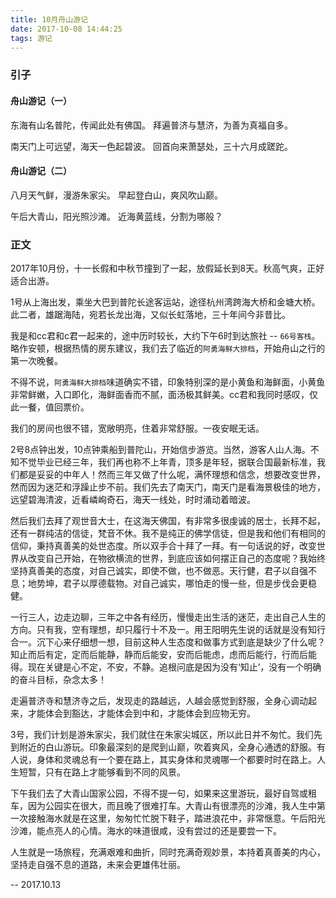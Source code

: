 ```yaml
---
title: 10月舟山游记
date: 2017-10-08 14:44:25
tags: 游记
---
```

### 引子

#### 舟山游记（一）

东海有山名普陀，传闻此处有佛国。
拜遍普济与慧济，为善为真福自多。

南天门上可远望，海天一色起碧波。
回首向来萧瑟处，三十六月成蹉跎。

#### 舟山游记（二）

八月天气鲜，漫游朱家尖。
早起登白山，爽风吹山巅。

午后大青山，阳光照沙滩。
近海黄蓝线，分割为哪般？

### 正文

2017年10月份，十一长假和中秋节撞到了一起，放假延长到8天。秋高气爽，正好适合出游。

1号从上海出发，乘坐大巴到普陀长途客运站，途径杭州湾跨海大桥和金塘大桥。此二者，雄踞海陆，宛若长龙出海，又似长虹落地，三十年间今非昔比。

我是和cc君和c君一起来的，途中历时较长，大约下午6时到达旅社 -- `66号客栈`。略作安顿，根据热情的房东建议，我们去了临近的`阿勇海鲜大排档`，开始舟山之行的第一次晚餐。

不得不说，`阿勇海鲜大排档`味道确实不错，印象特别深的是小黄鱼和海鲜面，小黄鱼非常鲜嫩，入口即化，海鲜面香而不腻，面汤极其鲜美。cc君和我同时感叹，仅此一餐，值回票价。

我们的房间也很不错，宽敞明亮，住着非常舒服。一夜安眠无话。

2号8点钟出发，10点钟乘船到普陀山，开始信步游览。当然，游客人山人海。不知不觉毕业已经三年，我们再也称不上年青，顶多是年轻，据联合国最新标准，我们都是妥妥的中年人！然而三年又做了什么呢，满怀理想和信念，想要改变世界，然而因为迷茫和浮躁止步不前。我们先去了南天门，南天门是看海景极佳的地方，远望碧海清波，近看嶙峋奇石，海天一线处，时时涌动着暗波。

然后我们去拜了观世音大士，在这海天佛国，有非常多很虔诚的居士，长拜不起，还有一群纯洁的信徒，梵音不休。我不是纯正的佛学信徒，但是我和他们有相同的信仰，秉持真善美的处世态度。所以双手合十拜了一拜。有一句话说的好，改变世界从改变自己开始，在物欲横流的世界，到底应该如何摆正自己的态度呢？我始终坚持真善美的态度，对自己诚实，即使不做，也不做恶。天行健，君子以自强不息；地势坤，君子以厚德载物。对自己诚实，哪怕走的慢一些，但是步伐会更稳健。

一行三人，边走边聊，三年之中各有经历，慢慢走出生活的迷茫，走出自己人生的方向。只有我，空有理想，却只履行十不及一。用王阳明先生说的话就是没有知行合一。沉下心来仔细想一想，目前这种人生态度和做事方式到底是缺少了什么呢？知止而后有定，定而后能静，静而后能安，安而后能虑，虑而后能行，行而后能得。现在关键是心不定，不安，不静。追根问底是因为没有‘知止’，没有一个明确的奋斗目标，杂念太多！

走遍普济寺和慧济寺之后，发现走的路越远，人越会感觉到舒服，全身心调动起来，才能体会到豁达，才能体会到中和，才能体会到应物无穷。

3号，我们计划是游朱家尖，我们就住在朱家尖城区，所以此日并不匆忙。我们先到附近的白山游玩。印象最深刻的是爬到山巅，吹着爽风，全身心通透的舒服。有人说，身体和灵魂总有一个要在路上，其实身体和灵魂哪一个都要时时在路上。人生短暂，只有在路上才能够看到不同的风景。

下午我们去了大青山国家公园，不得不提一句，如果来这里游玩，最好自驾或租车，因为公园实在很大，而且晚了很难打车。大青山有很漂亮的沙滩，我人生中第一次接触海水就是在这里，匆匆忙忙脱下鞋子，踏进浪花中，非常惬意。午后阳光沙滩，能点亮人的心情。海水的味道很咸，没有尝过的还是要尝一下。

人生就是一场旅程，充满艰难和曲折，同时充满奇观妙景，本持着真善美的内心，坚持走自强不息的道路，未来会更雄伟壮丽。

-- 2017.10.13



